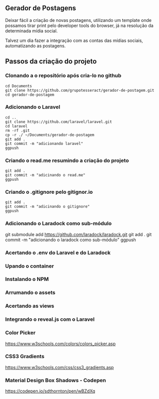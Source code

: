 ## Gerador de Postagens

Deixar fácil a criação de novas postagens, utilizando um template onde possamos tirar print pelo developer tools do browser, já na resolução da determinada mídia social.

Talvez um dia fazer a integração com as contas das mídias sociais, automatizando as postagens.

## Passos da criação do projeto

### Clonando a o repositório após cria-lo no github
```
cd Documents
git clone https://github.com/grupotesseract/gerador-de-postagem.git
cd gerador-de-postagem
```

### Adicionando o Laravel
```
cd ..
git clone https://github.com/laravel/laravel.git
cd laravel
rm -rf .git
cp -r ./ ~/Documents/gerador-de-postagem
git add .
git commit -m "adicionando laravel"
ggpush
```

### Criando o read.me resumindo a criação do projeto
```
git add .
git commit -m "adicinando o read.me"
ggpush
```

### Criando o .gitignore pelo gitignor.io
```
git add .
git commit -m "adicinando o gitignore"
ggpush
```

### Adicionando o Laradock como sub-módulo
git submodule add https://github.com/laradock/laradock.git
git add .
git commit -m "adicionando o laradock como sub-módulo"
ggpush

### Acertando o .env do Laravel e do Laradock

### Upando o container

### Instalando o NPM

### Arrumando o assets

### Acertando as views

### Integrando o reveal.js com o Laravel

### Color Picker
https://www.w3schools.com/colors/colors_picker.asp

### CSS3 Gradients
https://www.w3schools.com/css/css3_gradients.asp

### Material Design Box Shadows - Codepen
https://codepen.io/sdthornton/pen/wBZdXq